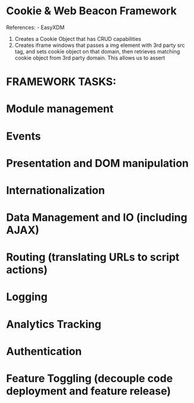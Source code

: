 # Cookie &  Web Beacon Framework

References:
    - EasyXDM

1. Creates a Cookie Object that has CRUD capabilities 
2. Creates iframe windows that passes a img element with 3rd party src tag, 
and sets cookie object on that domain, then retrieves matching cookie object
from 3rd party domain. This allows us to assert



# FRAMEWORK TASKS:


# Module management

# Events

# Presentation and DOM manipulation

# Internationalization

# Data Management and IO (including AJAX)

# Routing (translating URLs to script actions)

# Logging

# Analytics Tracking

# Authentication

# Feature Toggling (decouple code deployment and feature release)



